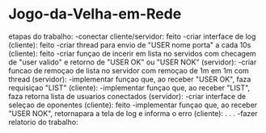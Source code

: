# Jogo-da-Velha-em-Rede

etapas do trabalho:
    -conectar cliente/servidor: feito
    -criar interface de log (cliente): feito
    -criar thread para envio de "USER nome porta" a cada 10s (cliente): feito
    -criar funçao de incerir em lista no servidos com checagem de "user valido" e retorno de "USER OK" ou "USER NOK" (servidor):
    -criar funcao de remoçao de lista no servidor com remoçao de 1m em 1m com thread (servidor):
    -implementar funçao que, ao receber "USER OK", faza requisiçao "LIST" (cliente):
    -implementar funçao que, ao receber "LIST", faza retorna lista de usuarios conectados (servidor):
    -criar interface de seleçao de oponentes (cliente): feito 
    -implementar funçao que, ao receber "USER NOK", retornapara a tela de log e informa o erro (cliente):
    .
    .
    .
    -fazer relatorio do trabalho:
